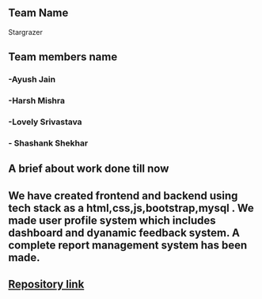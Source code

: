 ## Team Name
Stargrazer

## Team members name
<h3> -Ayush Jain </h3>
<h3> -Harsh Mishra </h3>
<h3> -Lovely Srivastava </h3>
<h3> - Shashank Shekhar </h3>

## A brief about work done till now
<h2> We have created frontend and backend using tech stack as a html,css,js,bootstrap,mysql . 
We made user profile system which includes dashboard and dyanamic feedback system.
A complete report management system has been made. </h2>

## [Repository link](https://github.com/24ayujain/stargazer)
